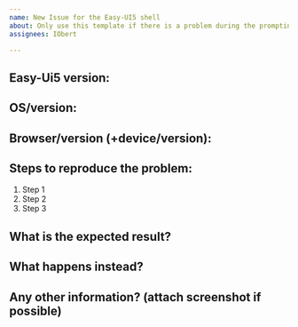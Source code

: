 ```yaml
---
name: New Issue for the Easy-UI5 shell
about: Only use this template if there is a problem during the prompting phase or with the file generation. Use the other template if incorrect files were generated.
assignees: IObert

---
```


## Easy-Ui5 version:

## OS/version:

## Browser/version (+device/version):

## Steps to reproduce the problem:

1. Step 1
2. Step 2
3. Step 3

## What is the expected result?

## What happens instead?

## Any other information? (attach screenshot if possible)
